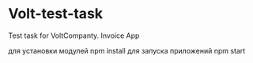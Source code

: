 # Volt-test-task
Test task for VoltCompanty. Invoice App

для установки модулей npm install
для запуска приложений npm start
